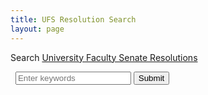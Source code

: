 ```yaml
---
title: UFS Resolution Search
layout: page
---
```

<!DOCTYPE html>
<html lang="en">
<head>
<meta charset="UTF-8">
<meta name="viewport" content="width=device-width, initial-scale=1.0">
<title>University Senate Resolutions Search</title>
<!-- Bootstrap CSS CDN -->
<link rel="stylesheet" href="https://stackpath.bootstrapcdn.com/bootstrap/4.3.1/css/bootstrap.min.css">
<!-- Font Awesome CDN -->
<link rel="stylesheet" href="https://use.fontawesome.com/releases/v5.8.1/css/all.css">
<style>
    .radio-icon {
        cursor: pointer;
        padding: 10px;
        border: 1px solid #ddd;
        border-radius: 4px;
        margin: 5px;
    }
</style>
</head>
<body class="bg-light">
<div class="container mt-5">
    <div class="row justify-content-center">
        <div class="col-md-8">
		<p class="text-center h4 mb-3">Search <a href="https://dspace.sunyconnect.suny.edu/collections/61639a8a-e152-4bcc-b00a-54feded54318">University Faculty Senate Resolutions</a></p>

<form target="_blank" action="https://dspace.sunyconnect.suny.edu/search" method="get" id="resSearchForm" name="researchForm">
		<!-- Customizable Parameters -->
		<input name="scope" type="hidden" value="b7176c31-45c2-49bb-a597-67539b50f461">
			<label for="resSearch" class=""><em class="ico-search">&nbsp;</em></label>
			<input type="text" class="search__field" placeholder="Enter keywords" id="resSearch" name="query">
			<input type="hidden" name="spc.sf" value="dc.date.issued" />
			<input type="hidden" name="spc.sd" value="DESC" />
			<button class="search__btn sr-only-focusable" type="submit">Submit</button>
	</form>
        </div>
    </div>
</div>

<!-- jQuery and Bootstrap Bundle (includes Popper) -->
<script src="https://code.jquery.com/jquery-3.3.1.slim.min.js"></script>
<script src="https://stackpath.bootstrapcdn.com/bootstrap/4.3.1/js/bootstrap.bundle.min.js"></script>
</body>
</html>